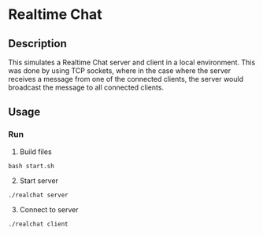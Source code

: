 # Realtime Chat

## Description

This simulates a Realtime Chat server and client in a local environment. This was done by using TCP sockets, where in the case where the server receives a message from one of the connected clients, the server would broadcast the message to all connected clients.

## Usage

### Run
1) Build files
```
bash start.sh
```
2) Start server
```
./realchat server
```
3) Connect to server 
```
./realchat client
```